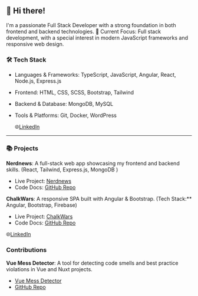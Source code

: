## 👋 Hi there!

I'm a passionate Full Stack Developer with a strong foundation in both frontend and backend technologies. 
🔭 Current Focus: Full stack development, with a special interest in modern JavaScript frameworks and responsive web design.

### 🛠️ Tech Stack
- Languages & Frameworks: TypeScript, JavaScript, Angular, React, Node.js, Express.js
- Frontend: HTML, CSS, SCSS, Bootstrap, Tailwind
- Backend & Database: MongoDB, MySQL
- Tools & Platforms: Git, Docker, WordPress

  🌐[LinkedIn](https://www.linkedin.com/in/sagi-daniel/)
  
---
### 📚 Projects

**Nerdnews**: A full-stack web app showcasing my frontend and backend skills.  (React, Tailwind, Express.js, MongoDB )
- Live Project: [Nerdnews](https://nerdnews.hu/home)  
- Code Docs: [GitHub Repo](https://github.com/sagi-daniel/nerdnews-fsApi/blob/main/README.md)

**ChalkWars**: A responsive SPA built with Angular & Bootstrap.  (Tech Stack:** Angular, Bootstrap, Firebase)
- Live Project: [ChalkWars](https://echo-angular-project.web.app/login)  
- Code Docs: [GitHub Repo](https://github.com/sagi-daniel/ChalkWars-firebase-angular/blob/master/README.md)

🌐[LinkedIn](https://www.linkedin.com/in/sagi-daniel/)


### Contributions

**Vue Mess Detector**:
A tool for detecting code smells and best practice violations in Vue and Nuxt projects.
- [Vue Mess Detector]([https://nerdnews.hu/home](https://vue-mess-detector.webmania.cc/))  
- [GitHub Repo]([https://nerdnews.hu/home](https://github.com/rrd108/vue-mess-detector/tree/main))  
